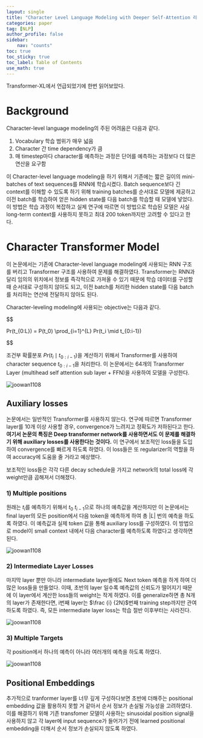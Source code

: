 ```yaml
---
layout: single
title: "Character Level Language Modeling with Deeper Self-Attention 리뷰"
categories: paper
tag: [NLP]
author_profile: false
sidebar:
    nav: "counts"
toc: true
toc_sticky: true
toc_label: Table of Contents
use_math: true
---
```

 
Transformer-XL에서 언급되었기에 한번 읽어보았다.
 
# Background
Character-level language modeling의 주된 어려움은 다음과 같다.
1. Vocabulary 학습 범위가 매우 넓음
2. Character 간 time dependency가 큼
3. 매 timestep마다 character를 예측하는 과정은 단어를 예측하는 과정보다 더 많은 연산을 요구함

이 Character-level language modeling을 하기 위해서 기존에는 짧은 길이의 mini-batches of text sequences를 RNN에 학습시켰다. Batch sequence보다 긴 context를 이해할 수 있도록 하기 위해 training batches를 순서대로 모델에 제공하고 이전 batch를 학습하여 얻은 hidden state를 다음 batch를 학습할 때 모델에 넣었다. 이 방법은 학습 과정이 복잡하고 실제 연구에 따르면 이 방법으로 학습된 모델은 사실 long-term context를 사용하지 못하고 최대 200 token까지만 고려할 수 있다고 한다. 

# Character Transformer Model

이 논문에서는 기존에 Character-level language modeling에 사용되는 RNN 구조를 버리고 Transformer 구조를 사용하여 문제를 해결하였다. Transformer는 RNN과 달리 임의의 위치에서 정보를 즉각적으로 가져올 수 있기 때문에 학습 데이터를 구성할 때 순서대로 구성하지 않아도 되고, 이전 batch를 처리한 hidden state를 다음 batch를 처리하는 연산에 전달하지 않아도 된다. 

Character-leveling modeling에 사용되는 objective는 다음과 같다.

$$

Pr(t_{0:L}) = P(t_0) \prod_{i=1}^{L} Pr(t_i \mid t_{0:i-1})

$$

조건부 확률분포 $Pr(t_i \mid t_{0:i-1})$을 계산하기 위해서 Transformer를 사용하여 character sequence $t_{0:i-1}$을 처리한다.  이 논문에서는 64개의 Transformer Layer (multihead self attention sub layer + FFN)을 사용하여 모델을 구성한다.

![joowan1108]({{site.url}}/images/papers/characterlevel/first.PNG) 

## Auxiliary losses 

논문에서는 일반적인 Transformer를 사용하지 않는다. 연구에 따르면 Transformer layer를 10개 이상 사용할 경우, convergence가 느려지고 정확도가 저하된다고 한다. **여기서 논문의 특징은 Deep transformer network를 사용하면서도 이 문제를 해결하기 위해 auxiliary losses를 사용한다는 것이다.** 이 연구에서 보조적인 loss들을 도입하여 convergence를 빠르게 하도록 하였다. 이 loss들은 또 regularizer의 역할을 하여 accuracy에 도움을 줄 거라고 예상했다. 

보조적인 loss들은 각각 다른 decay schedule을 가지고 network의 total loss에 각 weight만큼 곱해져서 더해졌다.

### 1) Multiple positions

원래는 $t_i$를 예측하기 위해서 $t_0 ~ t_{i-1}$으로 하나의 예측값을 계산하지만 이 논문에서는 final layer의 모든 position에서 다음 token을 예측하게 하여 총 |$L$| 번의 예측을 하도록 하였다. 이 예측값과 실제 token 값을 통해 auxiliary loss를 구성하였다. 이 방법으로 model이 small context 내에서 다음 character를 예측하도록 하였다고 생각하면 된다. 

![joowan1108]({{site.url}}/images/papers/characterlevel/second.PNG) 

### 2) Intermediate Layer Losses

마지막 layer 뿐만 아니라 intermediate layer들에도 Next token 예측을 하게 하여 더 많은 loss들을 만들었다. 이때, 초반의 layer 일수록 예측값의 신뢰도가 떨어지기 때문에 이 layer에서 계산한 loss들의 weight는 작게 하였다. 이를 generalize하면 총 N개의 layer가 존재한다면, i번째 layer는 $\frac {i} {2N}$번째 training step까지만 관여하도록 하였다. 즉, 모든 intermediate layer loss는 학습 절반 이후부터는 사라진다.

![joowan1108]({{site.url}}/images/papers/characterlevel/third.PNG) 

### 3) Multiple Targets
각 position에서 하나의 예측이 아니라 여러개의 예측을 하도록 하였다.

![joowan1108]({{site.url}}/images/papers/characterlevel/fourth.PNG) 


## Positional Embeddings

추가적으로 tranformer layer를 너무 깊게 구성하다보면 초반에 더해주는 positional embedding 값을 활용하지 못할 거 같아서 순서 정보가 손실될 가능성을 고려하였다. 이를 해결하기 위해 기존 transfomer 모델이 사용하는 sinusoidal position signal을 사용하지 않고 각 layer에 input sequence가 들어가기 전에 learned positional embedding을 더해서 순서 정보가 손실되지 않도록 하였다.






